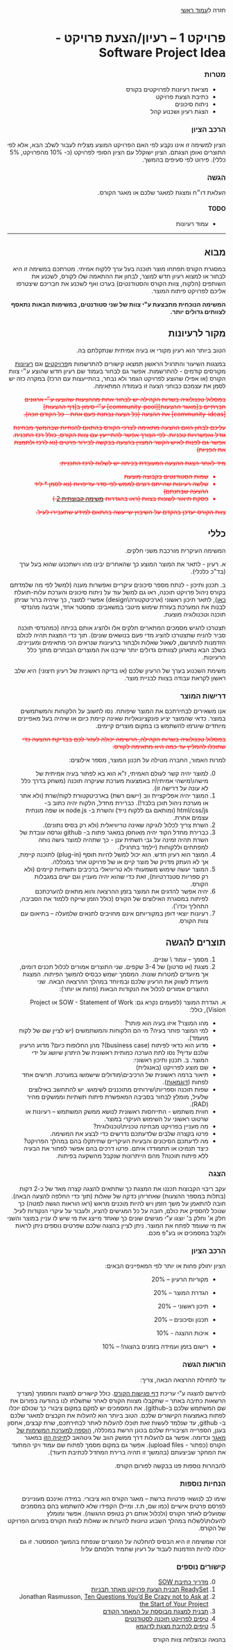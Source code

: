 <div dir="rtl">
<div>
</div>

חזרה ל[עמוד ראשי](../../..)

# פרויקט 1 – רעיון/הצעת פרויקט - Software Project Idea

### מטרות
- מציאת רעיונות לפרויקטים בקורס
- כתיבת הצעת פרויקט
- ניתוח סיכונים
- הצגת רעיון ושכנוע קהל

### הרכב הציון
הציון למשימה זו אינו נקבע לפי האם הפרויקט המוצע מצליח לעבור לשלב הבא, אלא לפי התוצרים ואופן הצגתם. הציון ישוקלל עם הציון הסופי לפרויקט (כ- 10% מהפרויקט, 5% כללי). פירוט לפי סעיפים בהמשך.

### הגשה
העלאת דו״ח ומצגת למאגר שלכם או מאגר הקורס.

#### TODO
- עמוד רעיונות
---

## מבוא

במסגרת הקורס תפתחו מוצר תוכנה בעל ערך ללקוח אמיתי. מטרתכם במשימה זו היא לבחור או למצוא רעיון חדש למוצר, לבחון את ההתאמה שלו לקורס, לשכנע את השותפים (הלקוח, צוות הקורס והסטודנטים) בערכו ואף לשכנע את חבריכם שיצטרפו אליכם לפרויקט פיתוח המוצר.

**המשימה הנוכחית מתבצעת ע"י צוות של שני סטודנטים, במשימות הבאות נתאסף לצוותים גדולים יותר.**

## מקור לרעיונות

הטוב ביותר הוא רעיון מקורי או בעיה אמיתית שנתקלתם בה.

במצגות השיעור והתרגיל הראשון תמצאו קישורים להתרשמות מ[פרויקטים][past-projects] וגם [רעיונות][prev-ideas] מקורסים קודמים - להתרשמות. אפשר גם לבחור בעמוד שם רעיון חדש שהוצע ע״י צוות הקורס (או אפילו שהוצע לפרויקט הגמר ולא נבחר, בהתייעצות עם הרכז) במקרה כזה יש לסמן את עצמכם כבוחני הצעה זו בעמודה המתאימה.

<div style="color:red" markdown="1">
<strike>
במסלול טכנולוגיה בשרות הקהילה יש לבחור אחת מההצעות שהוצעו ע״י ארגונים חברתיים ב[מאגר ההצעות][community-pool] ע״י סימון ב[דף ההצעות][community-ideas] את ההצעה (כל הצעה נבחנת פעם אחת - כל הקודם זוכה).

עליכם לבחון האם ההצעה מתאימה לצרכי הקורס בהתאם להנחיות שבהמשך מבחינת גודל ואפשרויות טכניות. לפי הצורך אפשר להתיייעץ עם צוות הקורס, כולל רכז התכנית. אפשר גם לפנות לאיש הקשר המצוין בהצעה בבקשה לבירור פרטים (נא לרכז ולתמצת את הפניות)

מיד לאחר הצגת ההצעה המעובדת בכיתה יש לשלוח לרכז התכנית:

- שמות הסטודנטים בקבוצה מוצעת
- שלשה רעיונות שהייתם רוצים לממש לפי סדר עדיפויות (נא לסמן * ליד ההצעה שבחנתם)
- פסקת תיאור לשונות בצוות (ראו בהגדרות [משימה קבוצתית 2][project2] )

צוות הקורס יעדכן בהקדם על השיבוץ שייעשה בהתאם למידע שתעבירו לעיל.
</strike>
</div>

## כללי
המשימה העיקרית מורכבת משני חלקים.

א.	רעיון - לתאר את המוצר המוצע כך שהאחרים יבינו מהו וישתכנעו שהוא בעל ערך (בד"כ כלכלי).

ב.	תכנון ותיכון - לנתח מספר סיכונים עיקריים ואפשרות מענה (למשל לפי מה שלמדתם בקורס ניהול פרויקט תוכנה, ראו גם למשל עוד על ניתוח סיכונים והערכת עלות-תועלת [כאן][google-blog-risk]), לתאר תיכון ראשוני (ארכיטקטורה\design) אפשרי למוצר, כך שיהיה ברור שניתן לבנות את המערכת בעזרת שימוש מיטבי במשאבים: סמסטר אחד, ארבעה מהנדסי תוכנה וטכנולוגיה מוצעת.

תצטרכו להגיש מסמכים המתארים חלקים אלו ולהציג אותם בכיתה (כמהנדסי תוכנה סביר להניח שתצטרכו להציג מדי פעם בנושאים שונים). תוך כדי המצגת תהיה לכולם הזדמנות להתרשם, לשאול שאלות ולבחור ברעיונות שנראים הכי מתאימים ומעניינים. בשלב הבא נתארגן לצוותים גדולים יותר שייבנו את המוצרים הנבחרים מתוך כלל הרעיונות.

משימת השכנוע בערך של הרעיון שלכם (או בדיקה ראשונית של רעיון חיצוני) היא שלב ראשון לקראת עבודה בצוות לבניית מוצר.

### דרישות המוצר
אנו משאירים לבחירתכם את המוצר שיפותח. נסו לחשוב על הלקוחות והמשתמשים במוצר. כדאי שהמוצר יציע פונקציונאליות שאינה קיימת כיום או שיהיה בעל מאפיינים מיוחדים שיגרמו להשתמש בו במקום מוצרים קיימים.

<div style="color:red" markdown="1">
<strike>
במסלול טכנולוגיה בשרות הקהילה, הרשימה יכולה לעזור לכם בבדיקת ההצעה כדי שתוכלו להמליץ עד כמה היא מתאימה לקורס.
</strike>
</div>

למרות האמור, החברה מטילה על תכנון המוצר, מספר אילוצים:

0.	למוצר יהיה קשר לעולם האמיתי, ז"א הוא בא לפתור בעיה אמיתית של מישהו\מישהי אמיתי\ת באמצעות מערכת שעיקרה תוכנה (משחק בדרך כלל לא עונה על דרישה זו).
0.	המוצר יהיה אפליקציית ווב (יישום רשת) בארכיטקטורת לקוח/שרת (ולא אתר או מערכת ניהול תוכן בלבד!). כברירת מחדל, הלקוח יהיה כתוב ב- html/css/js (ומותאם גם ללקוח נייד) והשרת ב- node.js או שפה מונחית עצמים אחרת.
0.	השרת צריך לכלול לוגיקה שאינה טריוויאלית (ולא רק בסיס נתונים).
0.	כברירת מחדל הקוד יהיה מאוחסן במאגר פתוח ב- github וגרסה עובדת של השרת תהיה זמינה על גבי תשתית ענן - כך שתהיה למוצר גישה נוחה למפתחים וללקוחות (יילמד בתרגיל).
0.	המוצר הוא רעיון חדש. הוא יכול למשל להיות תוסף (plug-in) לתוכנה קיימת, אך לא העתק מדויק של מוצר קיים או של פרויקט אחר במכללה.
0.	המוצר יעשה שימוש משמעותי ולא טריוויאלי ברכיבים ותשתיות קיימים (ולא רק ספריות סטנדרטיות), זאת כדי שהוא יהיה מעניין וגם ישים במגבלות הקורס.
0.	יהיה אפשר להדגים את המוצר בזמן ההרצאה והוא מתאים להערכתכם לפיתוח במסגרת האילוצים של הקורס (כולל הזמן שייקח ללמוד את הסביבה, התהליך וכדו').
0.	רעיונות יוצאי דופן במקוריותם אינם מחויבים לתנאים שלמעלה – בתיאום עם צוות הקורס.

## תוצרים להגשה
1.	מסמך – עמוד \ שניים.
2.	מצגת (או סרטון) של 3-4 שקפים.
שני התוצרים אמורים לכלול תכנים דומים, אך מיועדים למטרות שונות. המסמך ישמש כבסיס להמשך הפיתוח. המצגת מיועדת לשווק את הרעיון שלכם ובמיוחד במהלך ההרצאה הבאה.
שני התוצרים אמורים לכלול את הנקודות הבאות (פחות או יותר):

א.	הגדרת המוצר (לפעמים נקרא גם: SOW - Statement of Work או Project Vision), כולל:

-	מהו המוצר? איזו בעיה הוא פותר?
-	למי המוצר פותר בעיה? מי הם הלקוחות והמשתמשים (יש לציין שם של לקוח מועמד).
-	מדוע הוא כדאי לפיתוח (business case)? מהן החלופות כיום? מדוע הרעיון שלכם עדיף? נסו לתת הערכה כמותית ראשונית של  היתרון שיושג על ידי המוצר.
ב.	תכנון ותיכון ראשוני:
-	שם מוצע לפרויקט (באנגלית)
-	תיאור ברמה ראשונית של הרכיבים\מודולים שישמשו במערכת. תרשים אחד לפחות ([דוגמאות][uml-diagrams]).
-	שפות תוכנה וספריות\שירותים מתוכננים לשימוש. יש להתחשב באילוצים שלעיל, מומלץ לבחור בסביבה המאפשרת פיתוח תשתיות וממשקים מהיר (RAD). 
-	חווית משתמש - התייחסות ראשונית לנושא ממשק המשתמש  – רעיונות או שרטוט ראשוני על השימוש העיקרי במוצר.
-	מה מעניין בפרויקט מבחינה טכנית\טכנולוגית?
-	פרטו בקצרה שלבים שלדעתכם נדרשים כדי לבצע את המשימה.
- מה לדעתכם הסיכונים והבעיות העיקריים שתיתקלו בהם במהלך הפרויקט? כיצד תנמיכו או תתמודדו איתם. פרטו דרכים בהם אפשר לפתור את הבעיה ללא פיתוח תוכנה? מהם הייתרונות שנקבל מהשקעה בפיתוח.

### הצגה
עקב ריבוי הקבוצות תכננו את המצגת כך שתתאים להצגה קצרה מאד של כ-2 דקות (בתלות במספר ההצעות) שאחריהן כדקה של שאלות (תוך כדי החלפה להצעה הבאה). חובה להתאמן על משך הזמן ויש להיות מוכנים מראש (ראו הוראות הגשה למטה) כך שנוכל להספיק את כולם, חובה על כל המגישים להציג, ולעבור על עיקרי הנקודות לעיל. חלק א' וחלק ב' יוצגו ע"י מגישים שונים כך שאחד מייצג את מי שיש לו עניין במוצר והשני את מי שעומד לפתח את המוצר. ניתן לציין בהצגה שלכם שפרטים נוספים ניתן לראות ולקבל במסמכים או בע"פ מכם.

### הרכב הציון

הציון יחולק פחות או יותר לפי המאפיינים הבאים:

- מקוריות הרעיון – 20%
- הגדרת המוצר – 20%
- תיכון ראשוני – 20%
- תכנון וסיכונים – 20%

- איכות ההצגה -  10%
- רישום בזמן ועמידה בזמנים בהצגה! – 10%


### הוראות הגשה
עד לתחילת ההרצאה הבאה, צריך:

להירשם להצגה ע"י עריכת [דף פגישות הקורס][meeting-page]. כולל קישורים למצגת והמסמך (מצריך הרשאות כתיבה באתר – שתקבלו מצוות הקורס לאחר שתשלחו לנו בהודעה בפורום את שם המשתמש שלכם ב-github).
את המסמכים יש למקם במקום ציבורי כך שכולם יוכלו לפתוח באמצעות הקישורים שלכם.
הטוב ביותר הוא להעלות את הקבצים למאגר שלכם ב- github, עד שנלמד לעשות זאת תוכלו להעלות לאתר לבחירתכם, שרת קבצים, אחסון בענן, הספרייה הציבורית שלכם בכונן הרשת במכללה, [הוספה למערכת המשימות של מאגר][issue-attach] וכדומה. אפשר גם להעלות דרך ממשק הווב של גיטהאב ל[תיקיה הזו][idea-folder] במאגר הקורס (כפתור - upload files). אפשר גם במקום מסמך לפתוח שם עמוד ויקי המתעד את המחקר שביצעתם (בהמשך זו תהיה ברירת המחדל לכתיבת תיעוד).


להבהרות נוספות פנו בבקשה לפורום הקורס.

### הנחיות נוספות
שימו לב לנושאי פרטיות ברשת – מאגר הקורס הוא  ציבורי. במידה ואינכם מעוניינים לפרסם פרטים אישיים (כמו שם, ת.ז. ומייל) הקפידו שלא להשתמש בהם במסמכים שמועלים לאתר הקורס (ולכלול אותם רק בטופס ההגשה).
אפשר ומומלץ להעלות\לשלוח במהלך השבוע טיוטות להערות או שאלות לצוות הקורס בפורום הפרויקט של הקורס.

זכרו שמשימה זו היא הבסיס להחלטה על המוצרים שנפתח בהמשך הסמסטר. זו גם יכולה להיות הזדמנות לעבוד על רעיון שתמיד חלמתם עליו!

### קישורים נוספים

0.	[מדריך כתיבת SOW]( http://www.rfpsolutions.ca/files/SOW_Writing_Guide2.pdf)
0. [ReadySet תבנית הצעת פרויקט מאתר תבניות](http://readyset.tigris.org/nonav/templates/proposal.html)
0.	Jonathan Rasmusson, [Ten Questions You’d Be Crazy not to Ask at the Start of Your Project](
http://www.pragprog.com/magazines/2010-10/way-of-the-agile-warrior)
0.	[תבנית למצגת מבוססת על המאמר הקודם](http://agilewarrior.files.wordpress.com/2011/02/blank-inception-deck1.pptx)
0.	[טיפים לפרויקט תוכנה לסטודנטים](http://www.comp.nus.edu.sg/~damithch/guide3e/)
0.	[טיפים לכתיבת מצגת לדוגמא](http://www.slideshare.net/Digitaldarren/top-tips-for-power-point-ignite-style-presentation)

בהנאה ובהצלחה
צוות הקורס

<!-- Links -->
[prev-ideas]:  https://github.com/jce-il/se-class/wiki/PastIdeas
[past-projects]: https://github.com/jce-il/se-class/wiki/PastProjects
[community-ideas]: https://github.com/jce-il/se-class/wiki/community-ideas
[community-pool]: https://docs.google.com/spreadsheets/d/1WS4-7GT-pvlxol_EYN-6Fpd80BRhzqKQ-OMDm9LgNJA/edit#gid=0
[project2]: [[project/project2-team]]
[google-blog-risk]: https://testing.googleblog.com/2016/06/the-inquiry-method-for-test-planning.html
[uml-diagrams]: http://en.wikipedia.org/wiki/Applications_of_UML
[issue-attach]: https://help.github.com/articles/file-attachments-on-issues-and-pull-requests/
[meeting-page]: https://github.com/jce-il/se-class/wiki/Meetings
[idea-folder]: https://github.com/jce-il/se-class/tree/master/ideas/2016

</div>
